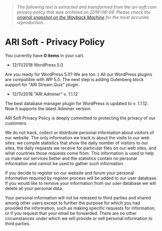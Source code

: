 > *The following text is extracted and transformed from the ari-soft.com privacy policy that was archived on 2019-06-09. Please check the [original snapshot on the Wayback Machine](https://web.archive.org/web/20190609014039id_/http%3A//www.ari-soft.com/privacy_policy.html) for the most accurate reproduction.*

# ARI Soft - Privacy Policy

You currently have **0 items** in your cart.

  * 12/11/2018 WordPress 5.0

Are you ready for WordPress 5.0? We are too :) All our WordPress plugins are compatible with WP 5.0. The next step is adding Gutenberg block support for "ARI Stream Quiz" plugin. 

  * 12/11/2018 "ARI Adminer" v. 1.1.12

The best database manager plugin for WordPress is updated to v. 1.1.12. Now it supports the latest Adminer version.


  


[](http://www.twitter.com/ARISoft)

ARI Soft Privacy Policy is deeply committed to protecting the privacy of our customers.

We do not track, collect or distribute personal information about visitors of our website. The only information we track is about the visits to our web sites: we compile statistics that show the daily number of visitors to our sites, the daily requests we receive for particular files on our web sites, and what countries those requests come from. This information is used to help us make our services better and the statistics contain no personal information and cannot be used to gather such information.

If you decide to register on our website and forum your personal information required by register process will be added to our user database. If you would like to remove your information from our user database we will delete all your personal data.

Your personal information will not be released to third parties and shared among other users except to further the purpose for which you had provided the information, such as making specific requests for information, or if you request that your email be forwarded. There are no other circumstances under which we will provide or sell personal information to third parties. 
